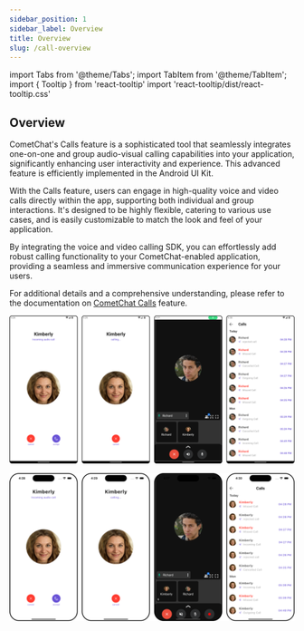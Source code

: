 ```yaml
---
sidebar_position: 1
sidebar_label: Overview
title: Overview
slug: /call-overview
---
```


import Tabs from '@theme/Tabs';
import TabItem from '@theme/TabItem';
import { Tooltip } from 'react-tooltip'
import 'react-tooltip/dist/react-tooltip.css'

<Tooltip id="my-tooltip-html-prop" html="Not available in Group Members Configuration object"/>

## Overview

CometChat's Calls feature is a sophisticated tool that seamlessly integrates one-on-one and group audio-visual calling capabilities into your application, significantly enhancing user interactivity and experience. This advanced feature is efficiently implemented in the Android UI Kit.

With the Calls feature, users can engage in high-quality voice and video calls directly within the app, supporting both individual and group interactions. It's designed to be highly flexible, catering to various use cases, and is easily customizable to match the look and feel of your application.

By integrating the voice and video calling SDK, you can effortlessly add robust calling functionality to your CometChat-enabled application, providing a seamless and immersive communication experience for your users.

For additional details and a comprehensive understanding, please refer to the documentation on [CometChat Calls](/ui-kit/flutter/call-features) feature.

<Tabs>

<TabItem value="Android" label="Android">

![](../../assets/android/calls_overview_cometchat_screens.png)

</TabItem>

<TabItem value="iOS" label="iOS">

![](../../assets/ios/calls_overview_cometchat_screens.png)

</TabItem>

</Tabs>